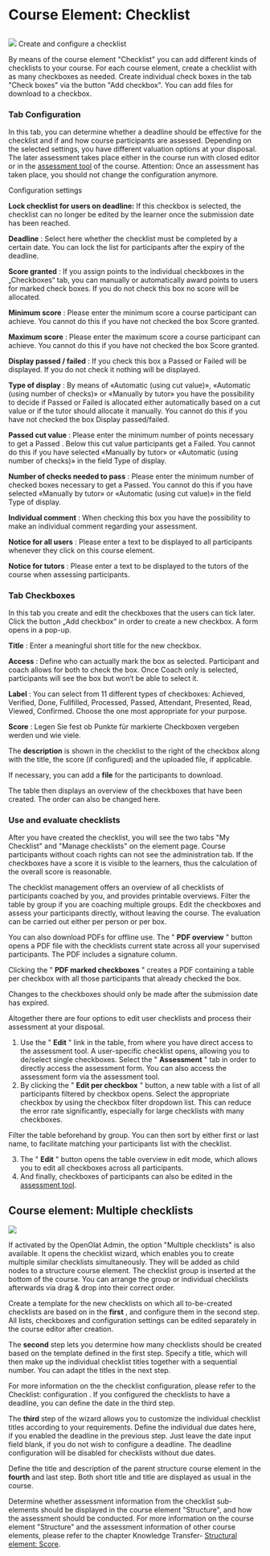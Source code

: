 # Course Element: Checklist

##
![](../assets/checklist.png)
Create and configure a checklist

By means of the course element "Checklist" you can add different kinds of
checklists to your course. For each course element, create a checklist with as
many checkboxes as needed. Create individual check boxes in the tab "Check
boxes" via the button "Add checkbox". You can add files for download to a
checkbox.

###   Tab Configuration

In this tab, you can determine whether a deadline should be effective for the
checklist and if and how course participants are assessed. Depending on the
selected settings, you have different valuation options at your disposal. The
later assessment takes place either in the course run with closed editor or in
the [assessment tool](Assessment+of+course+modules.html) of the course.
Attention: Once an assessment has taken place, you should not change the
configuration anymore.

 Configuration settings

 **Lock checklist for users on deadline:** If this checkbox is selected, the
checklist can no longer be edited by the learner once the submission date has
been reached.

 **Deadline** : Select here whether the checklist must be completed by a
certain date. You can lock the list for participants after the expiry of the
deadline.

 **Score granted** : If you assign points to the individual checkboxes in the
„Checkboxes“ tab, you can manually or automatically award points to users for
marked check boxes. If you do not check this box no score will be allocated.

 **Minimum score** : Please enter the minimum score a course participant can
achieve. You cannot do this if you have not checked the box Score granted.

 **Maximum score** : Please enter the maximum score a course participant can
achieve. You cannot do this if you have not checked the box Score granted.

 **Display passed / failed** : If you check this box a Passed or Failed will
be displayed. If you do not check it nothing will be displayed.

 **Type of display** : By means of «Automatic (using cut value)», «Automatic
(using number of checks)» or «Manually by tutor» you have the possibility to
decide if Passed or Failed is allocated either automatically based on a cut
value or if the tutor should allocate it manually. You cannot do this if you
have not checked the box Display passed/failed.

 **Passed cut value** : Please enter the minimum number of points necessary to
get a Passed . Below this cut value participants get a Failed. You cannot do
this if you have selected «Manually by tutor» or «Automatic (using number of
checks)» in the field Type of display.

 **Number of checks needed to pass** : Please enter the minimum number of
checked boxes necessary to get a Passed. You cannot do this if you have
selected «Manually by tutor» or «Automatic (using cut value)» in the field
Type of display.

 **Individual comment** : When checking this box you have the possibility to
make an individual comment regarding your assessment.

 **Notice for all users** : Please enter a text to be displayed to all
participants whenever they click on this course element.

 **Notice for tutors** : Please enter a text to be displayed to the tutors of
the course when assessing participants.

###  Tab Checkboxes

In this tab you create and edit the checkboxes that the users can tick later.
Click the button „Add checkbox“ in order to create a new checkbox. A form
opens in a pop-up.

 **Title** : Enter a meaningful short title for the new checkbox.

 **Access** : Define who can actually mark the box as selected. Participant
and coach allows for both to check the box. Once Coach only is selected,
participants will see the box but won‘t be able to select it.

 **Label** : You can select from 11 different types of checkboxes: Achieved,
Verified, Done, Fullfilled, Processed, Passed, Attendant, Presented, Read,
Viewed, Confirmed. Choose the one most appropriate for your purpose.

 **Score** : Legen Sie fest ob Punkte für markierte Checkboxen vergeben werden
und wie viele.

The **description** is shown in the checklist to the right of the checkbox
along with the title, the score (if configured) and the uploaded file, if
applicable.

If necessary, you can add a **file** for the participants to download.

The table then displays an overview of the checkboxes that have been created.
The order can also be changed here.

###  Use and evaluate checklists

After you have created the checklist, you will see the two tabs "My Checklist"
and "Manage checklists" on the element page. Course participants without coach
rights can not see the administration tab. If the checkboxes have a score it
is visible to the learners, thus the calculation of the overall score is
reasonable.

The checklist management offers an overview of all checklists of participants
coached by you, and provides printable overviews. Filter the table by group if
you are coaching multiple groups. Edit the checkboxes and assess your
participants directly, without leaving the course. The evaluation can be
carried out either per person or per box.

You can also download PDFs for offline use. The " **PDF overview** " button
opens a PDF file with the checklists current state across all your supervised
participants. The PDF includes a signature column.

Clicking the " **PDF marked checkboxes** " creates a PDF containing a table
per checkbox with all those participants that already checked the box.

Changes to the checkboxes should only be made after the submission date has
expired.

Altogether there are four options to edit user checklists and process their
assessment at your disposal.

  1. Use the " **Edit** " link in the table, from where you have direct access to the assessment tool. A user-specific checklist opens, allowing you to de/select single checkboxes. Select the " **Assessment** " tab in order to directly access the assessment form. You can also access the assessment form via the assessment tool.
  2. By clicking the " **Edit per checkbox** " button, a new table with a list of all participants filtered by checkbox opens. Select the appropriate checkbox by using the checkbox filter dropdown list. This can reduce the error rate significantly, especially for large checklists with many checkboxes. 

Filter the table beforehand by group. You can then sort by either first or
last name, to facilitate matching your participants list with the checklist.

  3. The " **Edit** " button opens the table overview in edit mode, which allows you to edit all checkboxes across all participants.
  4. And finally, checkboxes of participants can also be edited in the [assessment tool](Assessment+of+course+modules.html).

  

##  Course element: Multiple checklists

![](../assets/wizard_434343_64.png)

If activated by the OpenOlat Admin, the option "Multiple checklists" is also
available. It opens the checklist wizard, which enables you to create multiple
similar checklists simultaneously. They will be added as child nodes to a
structure course element. The checklist group is inserted at the bottom of the
course. You can arrange the group or individual checklists afterwards via drag
& drop into their correct order.

Create a template for the new checklists on which all to-be-created checklists
are based on in the  **first** , and configure them in the second step. All
lists, checkboxes and configuration settings can be edited separately in the
course editor after creation.

The  **second**  step lets you determine how many checklists should be created
based on the template defined in the first step. Specify a title, which will
then make up the individual checklist titles together with a sequential
number. You can adapt the titles in the next step.

For more information on the the checklist configuration, please refer to the
Checklist: configuration . If you configured the checklists to have a
deadline, you can define the date in the third step.

The  **third**  step of the wizard allows you to customize the individual
checklist titles according to your requirements. Define the individual due
dates here, if you enabled the deadline in the previous step. Just leave the
date input field blank, if you do not wish to configure a deadline. The
deadline configuration will be disabled for checklists without due dates.

Define the title and description of the parent structure course element in the
**fourth**  and last step. Both short title and title are displayed as usual
in the course.

Determine whether assessment information from the checklist sub-elements
should be displayed in the course element "Structure", and how the assessment
should be conducted. For more information on the course element "Structure"
and the assessment information of other course elements, please refer to the
chapter Knowledge Transfer- [Structural element:
Score](Knowledge+Transfer.html#KnowledgeTransfer-_displayscore).

  

